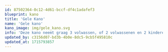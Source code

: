 ```yaml
---
id: 87502364-0c12-4d61-bccf-df4c1adafef3
blueprint: kano
title: 'Gele Kano'
name: 'Gele kano'
kano_image: img/gele_kano.svg
info: 'Deze kano neemt graag 3 volwassen, of 2 volwassenen en 2 kinderen met zich mee'
updated_by: c3156d07-bd3b-4b0e-8dc5-9cb5f495810c
updated_at: 1715793857
---
```

